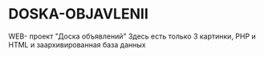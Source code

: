 # DOSKA-OBJAVLENII
WEB- проект "Доска объявлений"
Здесь есть только 3 картинки,  PHP и HTML  и заархивированная база данных 
